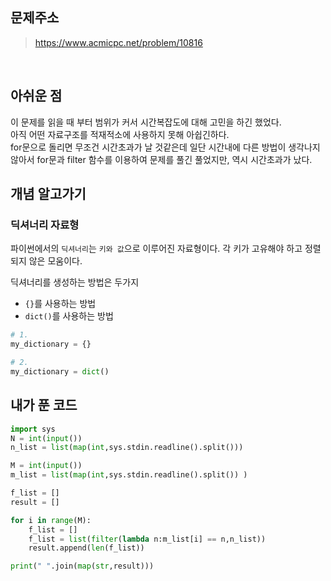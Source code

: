 ## 문제주소

> https://www.acmicpc.net/problem/10816

</br>

## 아쉬운 점

이 문제를 읽을 때 부터 범위가 커서 시간복잡도에 대해 고민을 하긴 했었다.  
아직 어떤 자료구조를 적재적소에 사용하지 못해 아쉽긴하다.  
for문으로 돌리면 무조건 시간초과가 날 것같은데 일단 시간내에 다른 방법이 생각나지 않아서 for문과 filter 함수를 이용하여 문제를 풀긴 풀었지만, 역시 시간초과가 났다.

## 개념 알고가기

### 딕셔너리 자료형

파이썬에서의 `딕셔너리`는 `키와 값`으로 이루어진 자료형이다. 각 키가 고유해야 하고 정렬되지 않은 모움이다.

딕셔너리를 생성하는 방법은 두가지

- `{}`를 사용하는 방법
- `dict()`를 사용하는 방법

```py
# 1.
my_dictionary = {}

# 2.
my_dictionary = dict()
```

## 내가 푼 코드

```py
import sys
N = int(input())
n_list = list(map(int,sys.stdin.readline().split()))

M = int(input())
m_list = list(map(int,sys.stdin.readline().split()) )

f_list = []
result = []

for i in range(M):
    f_list = []
    f_list = list(filter(lambda n:m_list[i] == n,n_list))
    result.append(len(f_list))

print(" ".join(map(str,result)))
```
